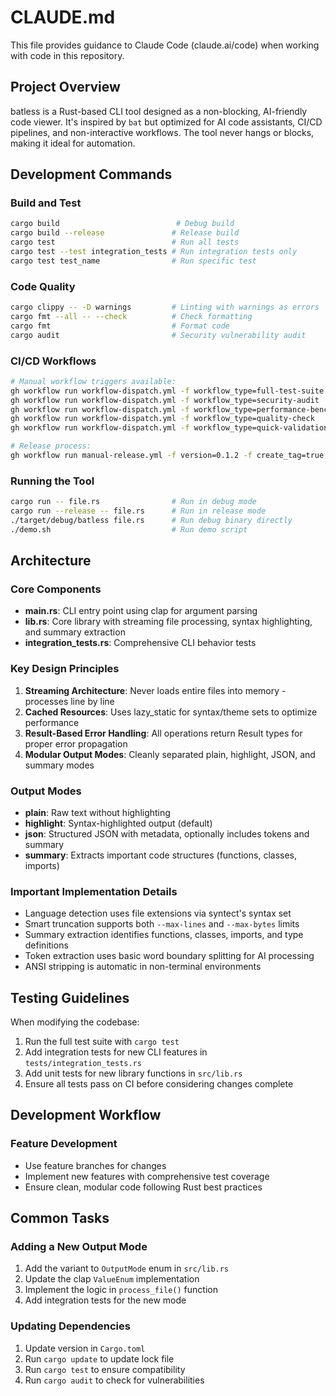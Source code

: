 # CLAUDE.md

This file provides guidance to Claude Code (claude.ai/code) when working with code in this repository.

## Project Overview

batless is a Rust-based CLI tool designed as a non-blocking, AI-friendly code viewer. It's inspired by `bat` but optimized for AI code assistants, CI/CD pipelines, and non-interactive workflows. The tool never hangs or blocks, making it ideal for automation.

## Development Commands

### Build and Test
```bash
cargo build                          # Debug build
cargo build --release               # Release build  
cargo test                          # Run all tests
cargo test --test integration_tests # Run integration tests only
cargo test test_name                # Run specific test
```

### Code Quality
```bash
cargo clippy -- -D warnings         # Linting with warnings as errors
cargo fmt --all -- --check          # Check formatting
cargo fmt                           # Format code
cargo audit                         # Security vulnerability audit
```

### CI/CD Workflows
```bash
# Manual workflow triggers available:
gh workflow run workflow-dispatch.yml -f workflow_type=full-test-suite
gh workflow run workflow-dispatch.yml -f workflow_type=security-audit
gh workflow run workflow-dispatch.yml -f workflow_type=performance-benchmark
gh workflow run workflow-dispatch.yml -f workflow_type=quality-check
gh workflow run workflow-dispatch.yml -f workflow_type=quick-validation

# Release process:
gh workflow run manual-release.yml -f version=0.1.2 -f create_tag=true -f dry_run=false
```

### Running the Tool
```bash
cargo run -- file.rs                # Run in debug mode
cargo run --release -- file.rs      # Run in release mode
./target/debug/batless file.rs      # Run debug binary directly
./demo.sh                           # Run demo script
```

## Architecture

### Core Components
- **main.rs**: CLI entry point using clap for argument parsing
- **lib.rs**: Core library with streaming file processing, syntax highlighting, and summary extraction
- **integration_tests.rs**: Comprehensive CLI behavior tests

### Key Design Principles
1. **Streaming Architecture**: Never loads entire files into memory - processes line by line
2. **Cached Resources**: Uses lazy_static for syntax/theme sets to optimize performance
3. **Result-Based Error Handling**: All operations return Result types for proper error propagation
4. **Modular Output Modes**: Cleanly separated plain, highlight, JSON, and summary modes

### Output Modes
- **plain**: Raw text without highlighting
- **highlight**: Syntax-highlighted output (default)
- **json**: Structured JSON with metadata, optionally includes tokens and summary
- **summary**: Extracts important code structures (functions, classes, imports)

### Important Implementation Details
- Language detection uses file extensions via syntect's syntax set
- Smart truncation supports both `--max-lines` and `--max-bytes` limits
- Summary extraction identifies functions, classes, imports, and type definitions
- Token extraction uses basic word boundary splitting for AI processing
- ANSI stripping is automatic in non-terminal environments

## Testing Guidelines

When modifying the codebase:
1. Run the full test suite with `cargo test`
2. Add integration tests for new CLI features in `tests/integration_tests.rs`
3. Add unit tests for new library functions in `src/lib.rs`
4. Ensure all tests pass on CI before considering changes complete

## Development Workflow

### Feature Development
- Use feature branches for changes
- Implement new features with comprehensive test coverage
- Ensure clean, modular code following Rust best practices

## Common Tasks

### Adding a New Output Mode
1. Add the variant to `OutputMode` enum in `src/lib.rs`
2. Update the clap `ValueEnum` implementation
3. Implement the logic in `process_file()` function
4. Add integration tests for the new mode

### Updating Dependencies
1. Update version in `Cargo.toml`
2. Run `cargo update` to update lock file
3. Run `cargo test` to ensure compatibility
4. Run `cargo audit` to check for vulnerabilities
```